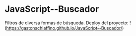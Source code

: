 # JavaScript--Buscador
Filtros de diversa formas de búsqueda.
Deploy del proyecto: !(https://gastonschiaffino.github.io/JavaScript--Buscador/)

